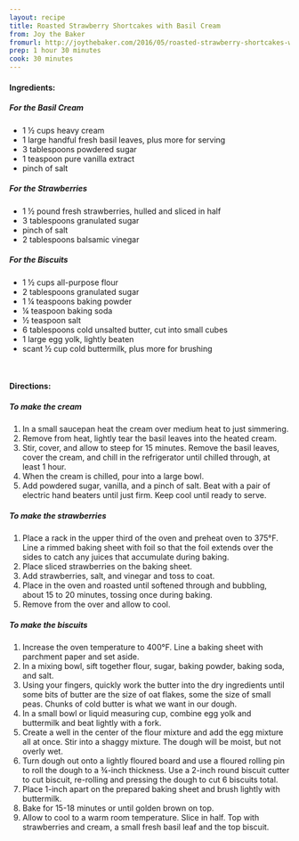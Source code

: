 ```yaml
---
layout: recipe
title: Roasted Strawberry Shortcakes with Basil Cream
from: Joy the Baker
fromurl: http://joythebaker.com/2016/05/roasted-strawberry-shortcakes-with-basil-cream/
prep: 1 hour 30 minutes
cook: 30 minutes
---
```


#### Ingredients:
    
##### For the Basil Cream

* 1 ½ cups heavy cream
* 1 large handful fresh basil leaves, plus more for serving
* 3 tablespoons powdered sugar
* 1 teaspoon pure vanilla extract
* pinch of salt

##### For the Strawberries

* 1 ½ pound fresh strawberries, hulled and sliced in half
* 3 tablespoons granulated sugar
* pinch of salt
* 2 tablespoons balsamic vinegar

##### For the Biscuits

* 1 ½ cups all-purpose flour
* 2 tablespoons granulated sugar
* 1 ¼ teaspoons baking powder
* ¼ teaspoon baking soda
* ½ teaspoon salt
* 6 tablespoons cold unsalted butter, cut into small cubes
* 1 large egg yolk, lightly beaten
* scant ½ cup cold buttermilk, plus more for brushing

<br>

#### Directions:

##### To make the cream
1. In a small saucepan heat the cream over medium heat to just
simmering. 
2. Remove from heat, lightly tear the basil leaves into the heated cream. 
3. Stir, cover, and allow to steep for 15 minutes. Remove the basil leaves, cover the cream, and chill in the refrigerator until chilled through, at least 1 hour.
4. When the cream is chilled, pour into a large bowl. 
5. Add powdered sugar, vanilla, and a pinch of salt. Beat with a pair of electric hand beaters until just firm. Keep cool until ready to serve.

##### To make the strawberries
1. Place a rack in the upper third of the oven and preheat oven to
375°F. Line a rimmed baking sheet with foil so that the foil extends over the sides to catch any juices that accumulate during baking. 
2. Place sliced strawberries on the baking sheet. 
3. Add strawberries, salt, and vinegar and toss to coat. 
4. Place in the oven and roasted until softened through and bubbling,
about 15 to 20 minutes, tossing once during baking. 
5. Remove from the over and allow to cool.

##### To make the biscuits
1. Increase the oven temperature to 400°F. Line a baking sheet with parchment paper and set aside.
2. In a mixing bowl, sift together flour, sugar, baking powder,
baking soda, and salt. 
3. Using your fingers, quickly work the butter
into the dry ingredients until some bits of butter are the size of oat
flakes, some the size of small peas. Chunks of cold butter is what we
want in our dough.
4. In a small bowl or liquid measuring cup, combine egg yolk and
buttermilk and beat lightly with a fork.
5. Create a well in the center of the flour mixture and add the egg
mixture all at once. Stir into a shaggy mixture. The dough will be
moist, but not overly wet.
6. Turn dough out onto a lightly floured board and use a floured
rolling pin to roll the dough to a ¾-inch thickness. Use a 2-inch
round biscuit cutter to cut biscuit, re-rolling and pressing the dough
to cut 6 biscuits total.
7. Place 1-inch apart on the prepared baking sheet and brush lightly
with buttermilk.
8. Bake for 15-18 minutes or until golden brown on top.
9. Allow to cool to a warm room temperature. Slice in half. Top with
strawberries and cream, a small fresh basil leaf and the top biscuit.
